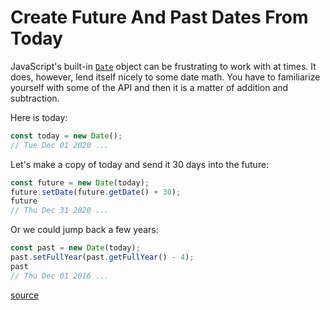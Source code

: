 # Create Future And Past Dates From Today

JavaScript's built-in
[`Date`](https://developer.mozilla.org/en-US/docs/Web/JavaScript/Reference/Global_Objects/Date)
object can be frustrating to work with at times.  It does, however, lend itself
nicely to some date math. You have to familiarize yourself with some of the API
and then it is a matter of addition and subtraction.

Here is today:

```javascript
const today = new Date();
// Tue Dec 01 2020 ...
```

Let's make a copy of today and send it 30 days into the future:

```javascript
const future = new Date(today);
future.setDate(future.getDate() + 30);
future
// Thu Dec 31 2020 ...
```

Or we could jump back a few years:

```javascript
const past = new Date(today);
past.setFullYear(past.getFullYear() - 4);
past
// Thu Dec 01 2016 ...
```

[source](https://stackoverflow.com/questions/7908098/javascript-set-date-30-days-from-now/7908122#7908122)
